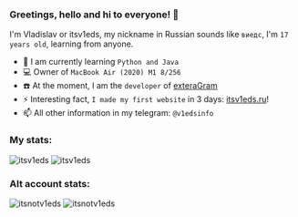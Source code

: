 ### Greetings, hello and hi to everyone! 👋
I'm Vladislav or itsv1eds, my nickname in Russian sounds like `виедс`, I'm `17 years old`, learning from anyone.

- 🌱 I am currently learning `Python and Java`
- 💻 Owner of `MacBook Air (2020) M1 8/256`
- ☎️ At the moment, I am the `developer` of [exteraGram](https://extera.codes)
- ⚡ Interesting fact, `I made my first website` in 3 days: [itsv1eds.ru](https://itsv1eds.ru)!
- 📫 All other information in my telegram: `@v1edsinfo`

### My stats:
![itsv1eds](https://github-readme-stats.vercel.app/api?username=itsv1eds&theme=graywhite&show_icons=true&layout=compact)
![itsv1eds](https://github-readme-stats.vercel.app/api/top-langs/?username=itsv1eds&theme=graywhite&layout=compact)
### Alt account stats:
![itsnotv1eds](https://github-readme-stats.vercel.app/api?username=itsnotv1eds&theme=graywhite&show_icons=true&layout=compact)
![itsnotv1eds](https://github-readme-stats.vercel.app/api/top-langs/?username=itsnotv1eds&theme=graywhite&layout=compact)
